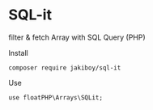 # SQL-it
filter & fetch Array with SQL Query (PHP)

Install
```
composer require jakiboy/sql-it
```

Use
```
use floatPHP\Arrays\SQLit;
```
